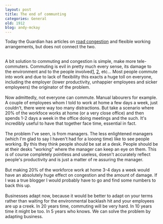 ```yaml
---
layout: post
title: The end of communting
categories: General
old: 1912
blog: andy-mckay
---
```

Today the Guardian has articles on <a href="http://environment.guardian.co.uk/travel/story/0,,2010910,00.html" target="_blank">road congestion</a> and flexible working arrangements, but does not connect the two.<div><br /></div><div>A bit solution to commuting and congestion is simple, make more tele-commuters. Commuting is evil in pretty much every sense, its damage to the environment and to the people involved<a href="http://news.bbc.co.uk/1/hi/health/3761012.stm" target="_blank">1</a>, <a href="http://news.bbc.co.uk/1/hi/health/2984923.stm" target="_blank">2</a>, etc... Most people commute into work and due to lack of flexibility this exacts a huge toll on everyone, including the employer (lower productivity, unhappier employees and sicker employeers) the originator of the problem.<div><br /></div><div>Now admittedly, not everyone can commute. Manual labourers for example. A couple of employees whom I told to work at home a few days a week, just couldn&#39;t, there were way too many distractions. But take a scenario where 20% of the workfoce works at home (or a very close office) and then spends 1-2 days a week in the office doing meetings and the such. It&#39;s incredibly useful to have that together face time, essential in fact.</div><div><br /></div><div>The problem I&#39;ve seen, is from managers. The less enlightened managers (which I&#39;m glad to say I haven&#39;t had for a looong time) like to see people working. By this they think people should be sat at a desk. People should be at their desks &quot;working&quot; where the manager can keep an eye on them. This is of course completely pointless and useless, doesn&#39;t accurately reflect people&#39;s productivity and is just a matter of re assuring the manager.</div><div><br /></div><div>But making 20% of the workforce work at home 3-4 days a week would have an absolutely huge effect on congestion and the amount of damage. If I was a true blogger I would probably have to go and find some numbers to back this up.</div><div><br /></div><div>Businesses adapt now, because it would be better to adapt on your terms rather than waiting for the environmental backlash hit and your employees are up a creek. In 20 years time, commuting will be very hard. In 10 years time it might be too. In 5 years who knows. We can solve the problem by adapting business.</div></div>